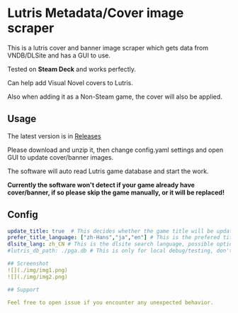 # Lutris Metadata/Cover image scraper

This is a lutris cover and banner image scraper which gets data from VNDB/DLSite and has a GUI to use.

Tested on **Steam Deck** and works perfectly. 

Can help add Visual Novel covers to Lutris.

Also when adding it as a Non-Steam game, the cover will also be applied.


## Usage
The latest version is in [Releases](https://github.com/ljm625/lutris_metadata_scraper/releases)

Please download and unzip it, then change config.yaml settings and open GUI to update cover/banner images.

The software will auto read Lutris game database and start the work.

**Currently the software won't detect if your game already have cover/banner, if so please skip the game manually, or it will be replaced!**


## Config
```yaml
update_title: true  # This decides whether the game title will be updated to VNDB/DLSite's title in Lutris
prefer_title_language: ["zh-Hans","ja","en"] # This is the prefered title language for VNDB, in this example if one game has for example zh-Hans title, it will always first use it, if not then ja and en
dlsite_lang: zh_CN # This is the dlsite search language, possible options are ja_JP / en_US, make sure to use the correct language to search when using DLsite
#lutris_db_path: ./pga.db # This is only for local debug/testing, don't uncomment it

## Screenshot
![](./img/img1.png)
![](./img/img2.png)

## Support

Feel free to open issue if you encounter any unexpected behavior.

